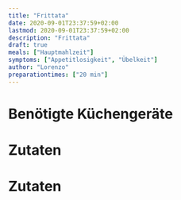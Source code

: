```yaml
---
title: "Frittata"
date: 2020-09-01T23:37:59+02:00
lastmod: 2020-09-01T23:37:59+02:00
description: "Frittata"
draft: true
meals: ["Hauptmahlzeit"]
symptoms: ["Appetitlosigkeit", "Übelkeit"]
author: "Lorenzo"
preparationtimes: ["20 min"]
---
```


# Benötigte Küchengeräte


# Zutaten


# Zutaten

